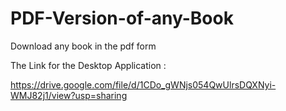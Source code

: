 # PDF-Version-of-any-Book
Download any book in the pdf form 

The Link for the Desktop Application :

https://drive.google.com/file/d/1CDo_gWNjs054QwUlrsDQXNyi-WMJ82j1/view?usp=sharing
